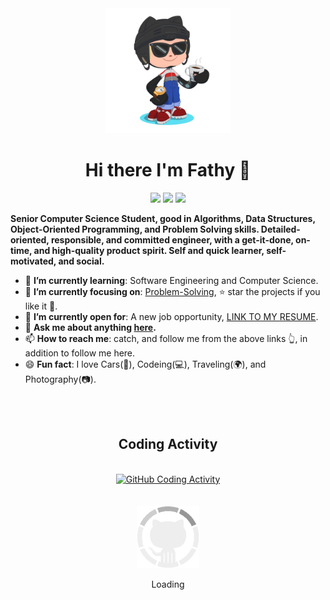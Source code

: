 <!DOCTYPE html>
<html>
  <body>
    <div align="center">
      <img src="GitHub.png" alt="GitHub Octocat Drinking a Cup of Coffee" height="200">
      <h1>Hi there I'm Fathy 👋</h1>
      <p class="contact">
        <a href="https://www.linkedin.com/in/ahmedfathydev/" target="_blank"><img src="https://img.shields.io/badge/Linkedin-0077b5?style=flat&logo=linkedin"/></a>
        <a href="https://stackoverflow.com/users/11837259/ahmed-fathy" target="_blank"><img src="https://img.shields.io/badge/Stack Overflow-f48024?style=flat&logo=stackoverflow&logoColor=white"/></a>
        <a href="https://t.me/ahmedfathydev" target="_blank"><img src="https://img.shields.io/badge/Telegram-0088cc?style=flat&logo=telegram"/></a>
      </p>
    </div>
    <div align="left">
      <p class="about"><b>Senior Computer Science Student, good in Algorithms, Data Structures, Object-Oriented Programming, and Problem Solving skills. Detailed-oriented, responsible, and committed engineer, with a get-it-done, on-time, and high-quality product spirit. Self and quick learner, self-motivated, and social.</b></p>
      <ul>
        <li>🌱 <b>I’m currently learning</b>: Software Engineering and Computer Science.</li>
        <li>🎯 <b>I’m currently focusing on</b>: <a href="https://github.com/ahmedfathydev/Problem-Solving">Problem-Solving</a>, ⭐️ star the projects if you like it 🤩.</li>
        <li>🤔 <b>I’m currently open for</b>: A new job opportunity, <a href="https://flowcv.io/resume/feedback/lMhKFXfgJjf8">LINK TO MY RESUME</a>.</li>
        <li>💬 <b>Ask me about anything <a href="https://github.com/ahmedfathydev/ahmedfathydev/issues">here</a>.</b></li>
        <li>📫 <b>How to reach me</b>: catch, and follow me from the above links 👆, in addition to follow me here.</li>
        <li>😄 <b>Fun fact</b>: I love Cars(🚗), Codeing(💻), Traveling(🌍), and Photography(📷).</li>
      <ul>
    </div>
    <div align="center">
      <br>
      <br>
      <h2>Coding Activity</h2>
      <br>
      <a href="https://github.com/anuraghazra/github-readme-stats">
        <img alt="GitHub Coding Activity" height="200" src="https://github-readme-stats.vercel.app/api/?username=ahmedfathydev&show_icons=true&include_all_commits=true&theme=radical" />
      </a>
      <br>
      <br>
      <br>
      <img src="GitHub.gif" alt="GitHub Octocat Logo" height="100">
      <p>Loading</p>
    </div>
  </body>
</html>